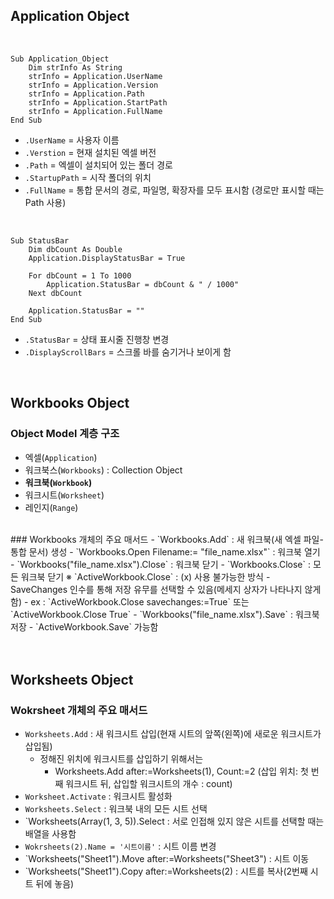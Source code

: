 ## Application Object
<br>

```
Sub Application_Object
    Dim strInfo As String
    strInfo = Application.UserName
    strInfo = Application.Version
    strInfo = Application.Path
    strInfo = Application.StartPath
    strInfo = Application.FullName
End Sub
```

- `.UserName` = 사용자 이름
- `.Verstion` = 현재 설치된 엑셀 버전
- `.Path` = 엑셀이 설치되어 있는 폴더 경로
- `.StartupPath` = 시작 폴더의 위치
- `.FullName` = 통합 문서의 경로, 파일명, 확장자를 모두 표시함 (경로만 표시할 때는 Path 사용)
<br>

```
Sub StatusBar
    Dim dbCount As Double
    Application.DisplayStatusBar = True

    For dbCount = 1 To 1000
        Application.StatusBar = dbCount & " / 1000"
    Next dbCount

    Application.StatusBar = ""
End Sub
```

- `.StatusBar` = 상태 표시줄 진행창 변경
- `.DisplayScrollBars` = 스크롤 바를 숨기거나 보이게 함
<br>

## Workbooks Object

### Object Model 계층 구조
- 엑셀(`Application`) <br>
- 워크북스(`Workbooks`) : Collection Object <br> 
- **워크북(`Workbook`)** <br>
- 워크시트(`Worksheet`)<br>
- 레인지(`Range`)
<br>
### Workbooks 개체의 주요 매서드
- `Workbooks.Add` : 새 워크북(새 엑셀 파일-통합 문서) 생성
- `Workbooks.Open Filename:= "file_name.xlsx"` : 워크북 열기
- `Workbooks("file_name.xlsx").Close` : 워크북 닫기
- `Workbooks.Close` : 모든 워크북 닫기
    ※ `ActiveWorkbook.Close` : (x) 사용 불가능한 방식
    - SaveChanges 인수를 통해 저장 유무를 선택할 수 있음(메세지 상자가 나타나지 않게 함)
        - ex : `ActiveWorkbook.Close savechanges:=True` 또는 `ActiveWorkbook.Close True`
- `Workbooks("file_name.xlsx").Save` : 워크북 저장
- `ActiveWorkbook.Save` 가능함
<br>
<br>
<br>

## Worksheets Object

### Wokrsheet 개체의 주요 매서드
- `Worksheets.Add` : 새 워크시트 삽입(현재 시트의 앞쪽(왼쪽)에 새로운 워크시트가 삽입됨)
    - 정해진 위치에 워크시트를 삽입하기 위해서는
      - Worksheets.Add after:=Worksheets(1), Count:=2 (삽입 위치: 첫 번째 워크시트 뒤, 삽입할 워크시트의 개수 : count)
- `Worksheet.Activate` : 워크시트 활성화
- `Worksheets.Select` : 워크북 내의 모든 시트 선택
- `Worksheets(Array(1, 3, 5)).Select : 서로 인접해 있지 않은 시트를 선택할 때는 배열을 사용함
- `Wokrsheets(2).Name = '시트이름'` : 시트 이름 변경
- `Worksheets("Sheet1").Move after:=Worksheets("Sheet3") : 시트 이동
- `Worksheets("Sheet1").Copy after:=Worksheets(2) : 시트를 복사(2번째 시트 뒤에 놓음)





